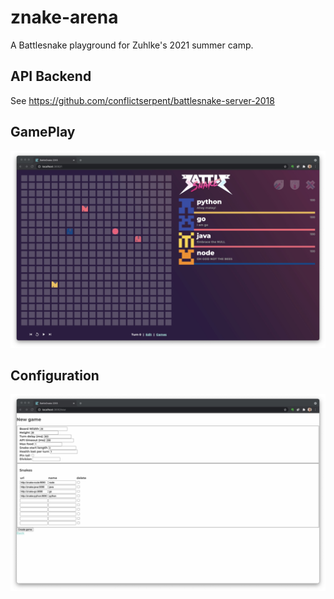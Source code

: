 # znake-arena

A Battlesnake playground for Zuhlke's 2021 summer camp.

## API Backend

See https://github.com/conflictserpent/battlesnake-server-2018

## GamePlay

![battlesnake-uis](screenshot-game.jpg)

## Configuration

![battlesnake-uis](screenshot-new-game.jpg)
